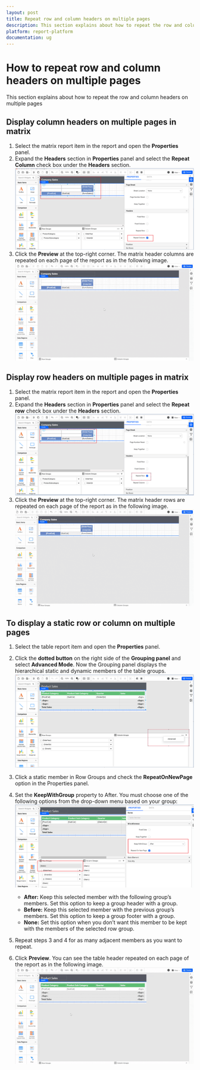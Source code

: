 ```yaml
---
layout: post
title: Repeat row and column headers on multiple pages
description: This section explains about how to repeat the row and column headers on multiple pages in report viewer
platform: report-platform
documentation: ug
---
```


# How to repeat row and column headers on multiple pages

This section explains about how to repeat the row and column headers on multiple pages

## Display column headers on multiple pages in matrix

1. Select the matrix report item in the report and open the **Properties** panel.
2. Expand the **Headers** section in **Properties** panel and select the **Repeat Column** check box under the **Headers** section.
![table design](/static/assets/on-premise/images/report-designer/how-to/repeat-row-column-header-on-multiple-pages/repeat-column.png)
3. Click the **Preview** at the top-right corner. The matrix header columns are repeated on each page of the report as in the following image.  
![output](/static/assets/on-premise/images/report-designer/how-to/repeat-row-column-header-on-multiple-pages/repeat-column-header-after.gif)

## Display row headers on multiple pages in matrix

1. Select the matrix report item in the report and open the **Properties** panel.
2. Expand the **Headers** section in **Properties** panel and select the **Repeat row** check box under the **Headers** section.
![table design](/static/assets/on-premise/images/report-designer/how-to/repeat-row-column-header-on-multiple-pages/repeat-row.png)
3. Click the **Preview** at the top-right corner. The matrix header rows are repeated on each page of the report as in the following image.  
![output](/static/assets/on-premise/images/report-designer/how-to/repeat-row-column-header-on-multiple-pages/repeat-row-header-after.gif)

## To display a static row or column on multiple pages

1. Select the table report item and open the **Properties** panel.
2. Click the **dotted button** on the right side of the **Grouping panel** and select **Advanced Mode**. Now the Grouping panel displays the hierarchical static and dynamic members of the table groups.
![table design](/static/assets/on-premise/images/report-designer/how-to/repeat-row-column-header-on-multiple-pages/advanced-mode.png)
3. Click a static member in Row Groups and check the **RepeatOnNewPage** option in the Properties panel.
4. Set the **KeepWithGroup** property to After. You must choose one of the following options from the drop-down menu based on your group:
![table design](/static/assets/on-premise/images/report-designer/how-to/repeat-row-column-header-on-multiple-pages/repeat-static-row.png)

   * **After:** Keep this selected member with the following group’s members. Set this option to keep a group header with a group.
   * **Before:** Keep this selected member with the previous group’s members. Set this option to keep a group footer with a group.
   * **None:** Set this option when you don’t want this member to be kept with the members of the selected row group.
  
5. Repeat steps 3 and 4 for as many adjacent members as you want to repeat.
6. Click **Preview**. You can see the table header repeated on each page of the report as in the following image.
![output](/static/assets/on-premise/images/report-designer/how-to/repeat-row-column-header-on-multiple-pages/static-header-after-1.gif)
